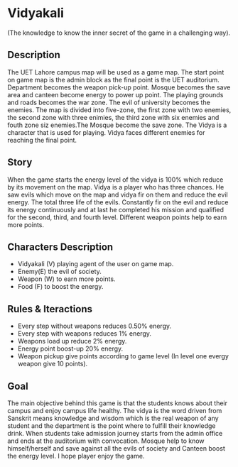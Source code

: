 # Vidyakali
(The knowledge to know the inner secret of the game in a challenging way).


## Description
The UET Lahore campus map will be used as a game map. The start point on game map is the admin block as the final point is the UET auditorium. Department becomes the weapon pick-up point. Mosque becomes the save area and canteen become energy to power up point. The playing grounds and roads becomes the war zone. The evil of university becomes the enemies. The map is divided into five-zone, the first zone with two enemies, the second zone with three enimies, the third zone with  six enemies and fouth zone siz enemies.The Mosque become the save zone. The Vidya is a character that is used for playing. Vidya faces different enemies for reaching the final point.
## Story
When the game starts the energy level of the vidya is 100% which reduce by its movement on the map. Vidya is a player who has three chances. He saw evils which move on the map and vidya fir on them and reduce the evil energy. The total three life of the evils. Constantly fir on the evil and reduce its energy continuously and at last he completed his mission and qualified for the second, third, and fourth level. Different weapon points help to earn more points.
## Characters Description
-	Vidyakali (V) playing agent of the user on game map.
-	Enemy(E) the evil of society.
-	Weapon (W) to earn more points.
-	Food (F) to boost the energy.

##	Rules & Iteractions
-	Every step without weapons reduces 0.50% energy.
-	Every step with weapons reduces 1% energy.
-	Weapons load up reduce 2% energy.
-	Energy point boost-up 20% energy.
-	Weapon pickup give points according to game level (In level one evergy weapon give 10 points).
##	Goal
The main objective behind this game is that the students knows about their campus and enjoy campus life healthy. The vidya is the word driven from Sanskrit means knowledge and wisdom which is the real weapon of any student and the department is the point where to fulfill their knowledge drink. When students take admission journey starts from the admin office and ends at the auditorium with convocation. Mosque help to know himself/herself and save against all the evils of society and Canteen boost the energy level. I hope player enjoy the game.
